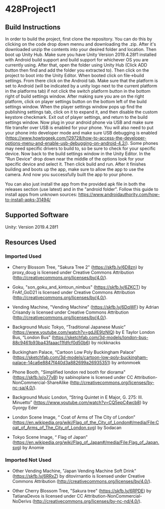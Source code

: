 # 428Project1

## Build Instructions

In order to build the project, first clone the repository. You can do this by clicking on the code drop down mennu and downloading the .zip. After it's downloaded unzip the contents into your desired folder and location. Then boot up Unity Hub. Make sure you have Unity Version 2019.4.28f1 installed with Android build support and build support for whichever OS you are currently using. After that, open the folder using Unity Hub (Click ADD button then find and add the folder you extracted to). Then click on the project to boot into the Unity Editor. When booted click on file->build settings. From there click on the Android tab. Make sure that the platform is set to Android (will be indicated by a unity logo next to the current platform in the platforms tab) if not click the switch platform button in the bottom right of build settings window. After making sure you are on the right platform, click on player settings button on the bottom left of the build settings window. When the player settings window pops up find the publishing settings tab, click on it to expand it, and then disable the custom keystore checkmark. Exit out of player settings, and return to the build settings window. Now plug in your android phone via USB and make sure file transfer over USB is enabled for your phone. You will also need to put your phone into developer mode and make sure USB debugging is enabled (https://www.howtogeek.com/129728/how-to-access-the-developer-options-menu-and-enable-usb-debugging-on-android-4.2/). Some phones may need specific drivers to build to, so be sure to check for your specific device. Now back to the build settings window in the Unity Editor. In the "Run Device" drop down near the middle of the options look for your specific device and select it. Then click build and run. After it finishes building and boots up the app, make sure to allow the app to use the camera. And now you successfully built the app to your phone.

You can also just install the app from the provided apk file in both the releases section (use latest) and in the "android folder". Follow this guide to install apps from unknown sources: https://www.androidauthority.com/how-to-install-apks-31494/

## Supported Software

Unity: Version 2019.4.28f1

## Resources Used

### Imported Used

- Cherry Blossom Tree, "Sakura Tree 2" (https://skfb.ly/6D8zn) by proxy_doug is licensed under Creative Commons Attribution (http://creativecommons.org/licenses/by/4.0/).

- Goku, "son_goku_and_kintoun_nimbus" (https://skfb.ly/6ZKCT) by FnAf_GoD21 is licensed under Creative Commons Attribution (http://creativecommons.org/licenses/by/4.0/).

- Vending Machine, "Vending Machine" (https://skfb.ly/6DqWF) by Adrian Crisandy is licensed under Creative Commons Attribution (http://creativecommons.org/licenses/by/4.0/).

- Background Music Tokyo, “Traditional Japanese Music” (https://www.youtube.com/watch?v=gdJIE9lzNIQ) by E Taylor
London Bus, “London Bus” (https://sketchfab.com/3d-models/london-bus-88c9461b93ba43faaac11fdfcf0d50b6) by nickknacks

- Buckingham Palace, “Cartoon Low Poly Buckingham Palace” (https://sketchfab.com/3d-models/cartoon-low-poly-buckingham-palace-14ca6e8847f440d3a882699a26935351) by antonmoek

- Phone Booth, "Simplified london red booth for diorama" (https://skfb.ly/o77vB) by sabinoplane is licensed under CC Attribution-NonCommercial-ShareAlike (http://creativecommons.org/licenses/by-nc-sa/4.0/).

- Background Music London, “String Quintet in E Major, G. 275: III. Minuetto” (https://www.youtube.com/watch?v=CQ5epC4wcb8) by Gyorgy Eder

- London Scene Image, “ Coat of Arms of The City of London” (https://en.wikipedia.org/wiki/Flag_of_the_City_of_London#/media/File:Coat_of_Arms_of_The_City_of_London.svg) by Sodacan

- Tokyo Scene Image, “ Flag of Japan” (https://en.wikipedia.org/wiki/Flag_of_Japan#/media/File:Flag_of_Japan.svg) by Anomie

### Imported Not Used

- Other Vending Machine, "Japan Vending Machine Soft Drink" (https://skfb.ly/6RRxZ) by ditovirnantio is licensed under Creative Commons Attribution (http://creativecommons.org/licenses/by/4.0/).

- Other Cherry Blossom Tree, "Sakura tree" (https://skfb.ly/6RPDE) by TatianaDevos is licensed under CC Attribution-NonCommercial-NoDerivs (http://creativecommons.org/licenses/by-nc-nd/4.0/).
